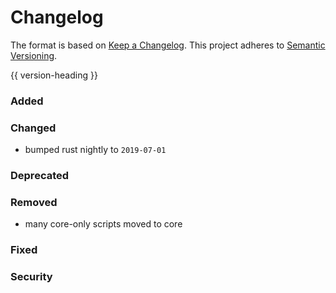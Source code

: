 # Changelog
The format is based on [Keep a Changelog](https://keepachangelog.com/en/1.0.0/).
This project adheres to [Semantic Versioning](https://semver.org/spec/v2.0.0.html).

{{ version-heading }}

### Added

### Changed

- bumped rust nightly to `2019-07-01`

### Deprecated

### Removed

- many core-only scripts moved to core

### Fixed

### Security
